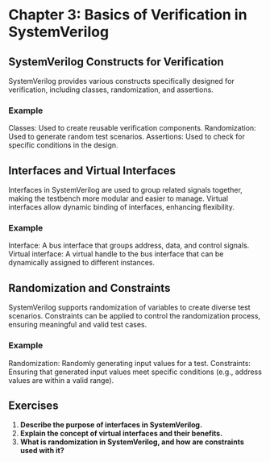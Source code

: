 # Chapter 3: Basics of Verification in SystemVerilog

## SystemVerilog Constructs for Verification
SystemVerilog provides various constructs specifically designed for verification, including classes, randomization, and assertions.

### Example
Classes: Used to create reusable verification components.
Randomization: Used to generate random test scenarios.
Assertions: Used to check for specific conditions in the design.

## Interfaces and Virtual Interfaces
Interfaces in SystemVerilog are used to group related signals together, making the testbench more modular and easier to manage. Virtual interfaces allow dynamic binding of interfaces, enhancing flexibility.

### Example
Interface: A bus interface that groups address, data, and control signals.
Virtual interface: A virtual handle to the bus interface that can be dynamically assigned to different instances.

## Randomization and Constraints
SystemVerilog supports randomization of variables to create diverse test scenarios. Constraints can be applied to control the randomization process, ensuring meaningful and valid test cases.

### Example
Randomization: Randomly generating input values for a test.
Constraints: Ensuring that generated input values meet specific conditions (e.g., address values are within a valid range).

## Exercises
1. **Describe the purpose of interfaces in SystemVerilog.**
2. **Explain the concept of virtual interfaces and their benefits.**
3. **What is randomization in SystemVerilog, and how are constraints used with it?**
